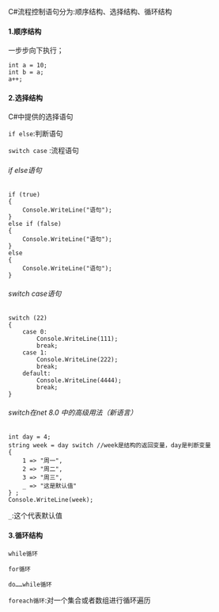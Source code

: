 C#流程控制语句分为:顺序结构、选择结构、循环结构

#### 1.顺序结构

一步步向下执行；

```
int a = 10;
int b = a;
a++;
```

#### 2.选择结构

C#中提供的选择语句

`if else`:判断语句

`switch case` :流程语句

###### if else语句

```
if (true)
{
    Console.WriteLine("语句");
}
else if (false)
{
    Console.WriteLine("语句");
}
else
{
    Console.WriteLine("语句");
}
```

###### switch case语句

```
switch (22) 
{
    case 0:
        Console.WriteLine(111);
        break;
    case 1:
        Console.WriteLine(222);
        break;
    default:
        Console.WriteLine(4444);
        break;
}
```

###### switch在net 8.0 中的高级用法（新语言）

```
int day = 4;
string week = day switch //week是结构的返回变量，day是判断变量
{
    1 => "周一",
    2 => "周二",
    3 => "周三",
    _ => "这是默认值" 
} ;
Console.WriteLine(week);
```

`_`:这个代表默认值

#### 3.循环结构

`while循环`

`for循环`

`do……while循环`

`foreach循环`:对一个集合或者数组进行循环遍历